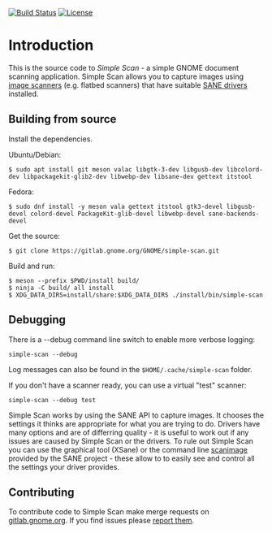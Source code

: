 [![Build Status](https://gitlab.gnome.org/GNOME/simple-scan/badges/master/build.svg)](https://gitlab.gnome.org/GNOME/simple-scan/pipelines)
[![License](https://img.shields.io/badge/License-GPL%20v3-blue.svg)](https://gitlab.gnome.org/GNOME/simple-scan/blob/master/COPYING)

# Introduction

This is the source code to *Simple Scan* - a simple GNOME document scanning
application. Simple Scan allows you to capture images using [image
scanners](https://en.wikipedia.org/wiki/Image_scanner) (e.g. flatbed
scanners) that have suitable [SANE drivers](http://sane-project.org/) installed.

## Building from source

Install the dependencies.

Ubuntu/Debian:
```
$ sudo apt install git meson valac libgtk-3-dev libgusb-dev libcolord-dev libpackagekit-glib2-dev libwebp-dev libsane-dev gettext itstool
```
Fedora:
```
$ sudo dnf install -y meson vala gettext itstool gtk3-devel libgusb-devel colord-devel PackageKit-glib-devel libwebp-devel sane-backends-devel
```

Get the source:
```
$ git clone https://gitlab.gnome.org/GNOME/simple-scan.git
```

Build and run:
```
$ meson --prefix $PWD/install build/
$ ninja -C build/ all install
$ XDG_DATA_DIRS=install/share:$XDG_DATA_DIRS ./install/bin/simple-scan
```

## Debugging

There is a --debug command line switch to enable more verbose logging:
```
simple-scan --debug
```

Log messages can also be found in the `$HOME/.cache/simple-scan` folder.

If you don't have a scanner ready, you can use a virtual "test" scanner:
```
simple-scan --debug test
```

Simple Scan works by using the SANE API to capture images. It chooses
the settings it thinks are appropriate for what you are trying to do.
Drivers have many options and are of differring quality - it is useful
to work out if any issues are caused by Simple Scan or the drivers. To
rule out Simple Scan you can use the graphical tool (XSane) or the
command line
[scanimage](http://www.sane-project.org/man/scanimage.1.html) provided
by the SANE project - these allow to to easily see and control all the
settings your driver provides.

## Contributing

To contribute code to Simple Scan make merge requests on
[gitlab.gnome.org](https://gitlab.gnome.org/GNOME/simple-scan). If you
find issues please [report them](https://gitlab.gnome.org/GNOME/simple-scan/issues).
